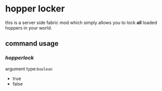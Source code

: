 # hopper locker
this is a server side fabric mod which simply allows you to lock **all** loaded hoppers in your world.

## command usage

### _hopperlock_
argument type:`boolean`
* true
* false